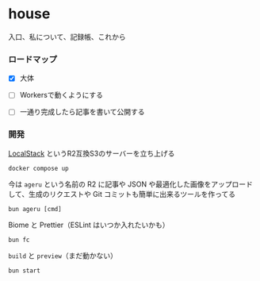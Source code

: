 # house

入口、私について、記録帳、これから

### ロードマップ

- [x] 大体

- [ ] Workersで動くようにする

- [ ] 一通り完成したら記事を書いて公開する

### 開発

[LocalStack](https://www.localstack.cloud/) というR2互換S3のサーバーを立ち上げる

```
docker compose up
```

今は `ageru` という名前の R2 に記事や JSON や最適化した画像をアップロードして、生成のリクエストや Git コミットも簡単に出来るツールを作ってる

```
bun ageru [cmd]
```

Biome と Prettier（ESLint はいつか入れたいかも）

```
bun fc
```

`build` と `preview`（まだ動かない）

```
bun start
```
